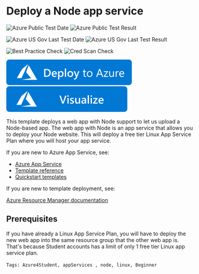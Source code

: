 # Deploy a Node app service

![Azure Public Test Date](https://azurequickstartsservice.blob.core.windows.net/badges/101-webapp-linux-node/PublicLastTestDate.svg)
![Azure Public Test Result](https://azurequickstartsservice.blob.core.windows.net/badges/101-webapp-linux-node/PublicDeployment.svg)

![Azure US Gov Last Test Date](https://azurequickstartsservice.blob.core.windows.net/badges/101-webapp-linux-node/FairfaxLastTestDate.svg)
![Azure US Gov Last Test Result](https://azurequickstartsservice.blob.core.windows.net/badges/101-webapp-linux-node/FairfaxDeployment.svg)

![Best Practice Check](https://azurequickstartsservice.blob.core.windows.net/badges/101-webapp-linux-node/BestPracticeResult.svg)
![Cred Scan Check](https://azurequickstartsservice.blob.core.windows.net/badges/101-webapp-linux-node/CredScanResult.svg)

[![Deploy To Azure](https://raw.githubusercontent.com/Azure/azure-quickstart-templates/master/1-CONTRIBUTION-GUIDE/images/deploytoazure.svg?sanitize=true)]("https://portal.azure.com/#create/Microsoft.Template/uri/https%3A%2F%2Fraw.githubusercontent.com%2FAzure%2Fazure-quickstart-templates%2Fmaster%2F101-webapp-linux-node%2Fazuredeploy.json")  [![Visualize](https://raw.githubusercontent.com/Azure/azure-quickstart-templates/master/1-CONTRIBUTION-GUIDE/images/visualizebutton.svg?sanitize=true)]("http://armviz.io/#/?load=https%3A%2F%2Fraw.githubusercontent.com%2FAzure%2Fazure-quickstart-templates%2Fmaster%2F101-webapp-linux-node%2Fazuredeploy.json")
    


    


This template deploys a web app with Node support to let us upload a Node-based app. The web app with Node is an app service that allows you to deploy your Node website. This will deploy a free tier Linux App Service Plan where you will host your app service.

If you are new to Azure App Service, see:

- [Azure App Service](https://azure.microsoft.com/services/app-service/web/)
- [Template reference](https://docs.microsoft.com/azure/templates/microsoft.web/allversions)
- [Quickstart templates](https://azure.microsoft.com/resources/templates/?resourceType=Microsoft.Compute&pageNumber=1&sort=Popular&term=web+apps)

If you are new to template deployment, see:

[Azure Resource Manager documentation](https://docs.microsoft.com/azure/azure-resource-manager/)

## Prerequisites

If you have already a Linux App Service Plan, you will have to deploy the new web app into the same resource group that the other web app is. That's because Student accounts has a limit of only 1 free tier Linux app service plan.

`Tags: Azure4Student, appServices , node, linux, Beginner`
